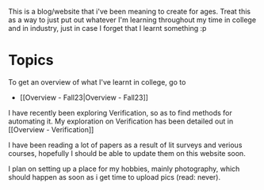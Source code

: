 This is a blog/website that i've been meaning to create for ages. Treat this as a way to just put out whatever I'm learning throughout my time in college and in industry, just in case I forget that I learnt something :p

# Topics
To get an overview of what I've learnt in college, go to 
- [[Overview - Fall23|Overview - Fall23]]

I have recently been exploring Verification, so as to find methods for automating it. My exploration on Verification has been detailed out in [[Overview - Verification]]

I have been reading a lot of papers as a result of lit surveys and verious courses, hopefully I should be able to update them on this website soon.

I plan on setting up a place for my hobbies, mainly photography, which should happen as soon as i get time to upload pics (read: never).




